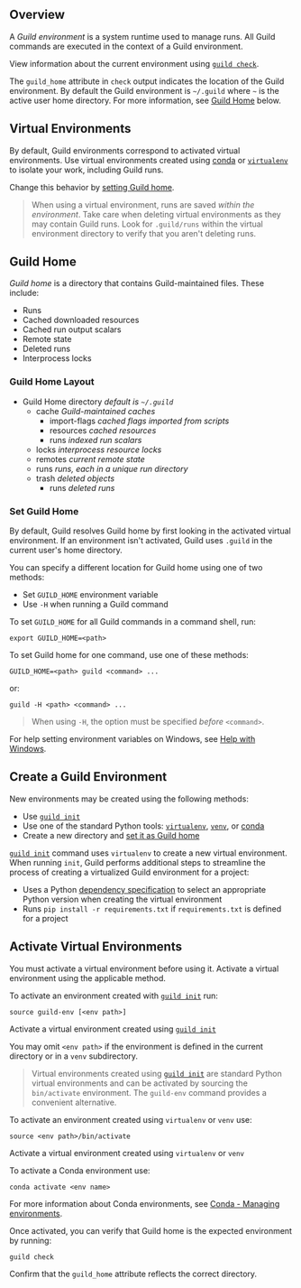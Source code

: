 <!-- -*- eval:(visual-line-mode 1) -*- -->

<div data-theme-toc="true"></div>
<div data-guild-docs="true"></div>

## Overview

A *Guild environment* is a system runtime used to manage runs. All Guild commands are executed in the context of a Guild environment.

View information about the current environment using [`guild check`](/commands/check).

The `guild_home` attribute in `check` output indicates the location of the Guild environment. By default the Guild environment is `~/.guild` where `~` is the active user home directory. For more information, see [Guild Home](#guild-home) below.

## Virtual Environments

By default, Guild environments correspond to activated virtual environments. Use virtual environments created using [conda](https://docs.conda.io/projects/conda/en/latest/user-guide/install/) or [`virtualenv`](https://virtualenv.pypa.io/en/latest/) to isolate your work, including Guild runs.

Change this behavior by [setting Guild home](#set-guild-home).

> <span data-guild-icon="exclamation-circle" data-guild-class="callout important"></span>When using a virtual environment, runs are saved *within the environment*. Take care when deleting virtual environments as they may contain Guild runs. Look for `.guild/runs` within the virtual environment directory to verify that you aren't deleting runs.

## Guild Home

*Guild home* is a directory that contains Guild-maintained files. These include:

- Runs
- Cached downloaded resources
- Cached run output scalars
- Remote state
- Deleted runs
- Interprocess locks

### Guild Home Layout

<div class="file-tree">
<ul>
<li class="is-folder open">Guild Home directory <i>default is <code>~/.guild</code></i>
 <ul>
 <li class="is-folder open">cache <i>Guild-maintained caches</i>
   <ul>
     <li class="is-folder">import-flags <i>cached flags imported from scripts</i></li>
     <li class="is-folder">resources <i>cached resources</i></li>
     <li class="is-folder">runs <i>indexed run scalars</i></li>
   </ul>
 </li>
 <li class="is-folder">locks <i>interprocess resource locks</i></li>
 <li class="is-folder">remotes <i>current remote state</i></li>
 <li class="is-folder">runs <i>runs, each in a unique run directory</i></li>
 <li class="is-folder open">trash <i>deleted objects</i>
   <ul>
     <li class="is-folder">runs <i>deleted runs</i></li>
   </ul>
 </li>
 </ul>
</li>
</ul>
</div>

### Set Guild Home

By default, Guild resolves Guild home by first looking in the activated virtual environment. If an environment isn't activated, Guild uses `.guild` in the current user's home directory.

You can specify a different location for Guild home using one of two methods:

- Set `GUILD_HOME` environment variable
- Use `-H` when running a Guild command

To set `GUILD_HOME` for all Guild commands in a command shell, run:

``` command
export GUILD_HOME=<path>
```

To set Guild home for one command, use one of these methods:

``` command
GUILD_HOME=<path> guild <command> ...
```

or:

``` command
guild -H <path> <command> ...
```

> <span data-guild-icon="info-circle" data-guild-class="callout note"></span>When using `-H`, the option must be specified *before* `<command>`.

For help setting environment variables on Windows, see [Help with Windows](/docs/windows).

## Create a Guild Environment

New environments may be created using the following methods:

- Use [`guild init`](/commands/init)
- Use one of the standard Python tools: [`virtualenv`](https://virtualenv.pypa.io/en/latest/), [`venv`](https://docs.python.org/library/venv.html), or [conda](https://docs.conda.io/projects/conda/en/latest/user-guide/install/)
- Create a new directory and [set it as Guild home](#set-guild-home)

[`guild init`](/commands/init) command uses `virtualenv` to create a new virtual environment. When running `init`, Guild performs additional steps to streamline the process of creating a virtualized Guild environment for a project:

- Uses a Python [dependency specification](https://www.python.org/dev/peps/pep-0508/) to select an appropriate Python version when creating the virtual environment
- Runs `pip install -r requirements.txt` if `requirements.txt` is defined for a project

## Activate Virtual Environments

You must activate a virtual environment before using it. Activate a virtual environment using the applicable method.

To activate an environment created with [`guild init`](/commands/init) run:

``` command
source guild-env [<env path>]
```

<span data-guild-class="caption">Activate a virtual environment created using [`guild init`](/commands/init)</span>

You may omit `<env path>` if the environment is defined in the current directory or in a `venv` subdirectory.

> <span data-guild-icon="info-circle" data-guild-class="callout note"></span>Virtual environments created using [`guild init`](/commands/init) are standard Python virtual environments and can be activated by sourcing the `bin/activate` environment. The `guild-env` command provides a convenient alternative.

To activate an environment created using `virtualenv` or `venv` use:

``` command
source <env path>/bin/activate
```

<span data-guild-class="caption">Activate a virtual environment created using `virtualenv` or `venv`</span>

To activate a Conda environment use:

``` command
conda activate <env name>
```

For more information about Conda environments, see [Conda - Managing environments](https://docs.conda.io/projects/conda/en/latest/user-guide/tasks/manage-environments.html).

Once activated, you can verify that Guild home is the expected environment by running:

``` command
guild check
```

Confirm that the `guild_home` attribute reflects the correct directory.
